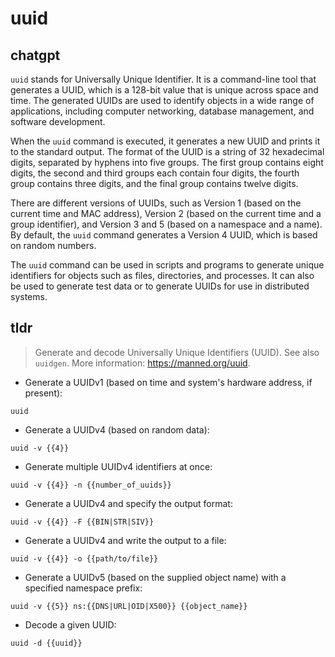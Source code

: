 # uuid 
## chatgpt 
`uuid` stands for Universally Unique Identifier. It is a command-line tool that generates a UUID, which is a 128-bit value that is unique across space and time. The generated UUIDs are used to identify objects in a wide range of applications, including computer networking, database management, and software development.

When the `uuid` command is executed, it generates a new UUID and prints it to the standard output. The format of the UUID is a string of 32 hexadecimal digits, separated by hyphens into five groups. The first group contains eight digits, the second and third groups each contain four digits, the fourth group contains three digits, and the final group contains twelve digits.

There are different versions of UUIDs, such as Version 1 (based on the current time and MAC address), Version 2 (based on the current time and a group identifier), and Version 3 and 5 (based on a namespace and a name). By default, the `uuid` command generates a Version 4 UUID, which is based on random numbers.

The `uuid` command can be used in scripts and programs to generate unique identifiers for objects such as files, directories, and processes. It can also be used to generate test data or to generate UUIDs for use in distributed systems. 

## tldr 
 
> Generate and decode Universally Unique Identifiers (UUID).
> See also `uuidgen`.
> More information: <https://manned.org/uuid>.

- Generate a UUIDv1 (based on time and system's hardware address, if present):

`uuid`

- Generate a UUIDv4 (based on random data):

`uuid -v {{4}}`

- Generate multiple UUIDv4 identifiers at once:

`uuid -v {{4}} -n {{number_of_uuids}}`

- Generate a UUIDv4 and specify the output format:

`uuid -v {{4}} -F {{BIN|STR|SIV}}`

- Generate a UUIDv4 and write the output to a file:

`uuid -v {{4}} -o {{path/to/file}}`

- Generate a UUIDv5 (based on the supplied object name) with a specified namespace prefix:

`uuid -v {{5}} ns:{{DNS|URL|OID|X500}} {{object_name}}`

- Decode a given UUID:

`uuid -d {{uuid}}`
